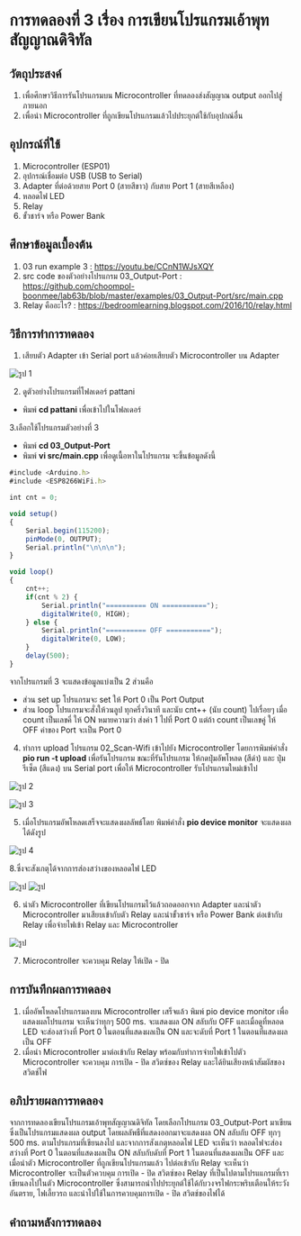 # การทดลองที่ 3 เรื่อง การเขียนโปรแกรมเอ้าพุทสัญญาณดิจิทัล

## วัตถุประสงค์
1.	เพื่อศึกษาวิธีการรันโปรแกรมบน Microcontroller ที่ทดลองส่งสัญญาณ output ออกไปสู่ภายนอก
2.	เพื่อนำ Microcontroller ที่ถูกเขียนโปรแกรมแล้วไปประยุกต์ใช้กับอุปกณ์อื่น 

## อุปกรณ์ที่ใช้
1.	Microcontroller (ESP01) 
2.	อุปกรณ์เชื่อมต่อ USB (USB to Serial)
3.	Adapter ที่ต่อด้วยสาย Port 0 (สายสีขาว) กับสาย Port 1 (สายสีเหลือง)
4.	หลอดไฟ LED
5.	Relay
6.	ขั้วชาร์จ หรือ Power Bank

## ศึกษาข้อมูลเบื้องต้น
1. 03 run example 3 : https://youtu.be/CCnN1WJsXQY
2. src code ของตัวอย่างโปรแกรม 03_Output-Port : https://github.com/choompol-boonmee/lab63b/blob/master/examples/03_Output-Port/src/main.cpp
3. Relay คืออะไร? : https://bedroomlearning.blogspot.com/2016/10/relay.html

## วิธีการทำการทดลอง
1. เสียบตัว Adapter เข้า Serial port แล้วค่อยเสียบตัว Microcontroller บน Adapter

![รูป 1](https://user-images.githubusercontent.com/80879886/112192943-01231400-8c3a-11eb-9bed-7735d867c49d.JPG)

2. ดูตัวอย่างโปรแกรมที่โฟลเดอร์ pattani
- พิมพ์ **cd pattani** เพื่อเข้าไปในโฟลเดอร์ 

3.เลือกใช้โปรแกรมตัวอย่างที่ 3
- พิมพ์ **cd 03_Output-Port**
- พิมพ์ **vi src/main.cpp** เพื่อดูเนื้อหาในโปรแกรม จะขึ้นข้อมูลดังนี้
```javascript
#include <Arduino.h>
#include <ESP8266WiFi.h>

int cnt = 0;

void setup()
{
	Serial.begin(115200);
	pinMode(0, OUTPUT);
	Serial.println("\n\n\n");
}

void loop()
{
	cnt++;
	if(cnt % 2) {
		Serial.println("========== ON ===========");
		digitalWrite(0, HIGH);
	} else {
		Serial.println("========== OFF ===========");
		digitalWrite(0, LOW);
	}
	delay(500);
}
```
จากโปรแกรมที่ 3 จะแสดงข้อมูลแบ่งเป็น 2 ส่วนคือ 
- ส่วน set up โปรแกรมจะ set ให้ Port 0 เป็น Port Output 
- ส่วน loop โปรแกรมจะสั่งให้วนลูป ทุกครึ่งวินาที และนับ cnt++ (นับ count) ไปเรื่อยๆ เมื่อ count เป็นเลขคี่ ให้ ON หมายความว่า ส่งค่า 1 ไปที่ Port 0 แต่ถ้า count เป็นเลขคู่ ให้ OFF ค่าของ Port จะเป็น Port 0

4. ทำการ upload โปรแกรม 02_Scan-Wifi เข้าไปยัง Microcontroller โดยการพิมพ์คำสั่ง **pio run -t upload** เพื่อรันโปรแกรม
ขณะที่รันโปรแกรม ให้กดปุ่มอัพโหลด (สีดำ) และ ปุ่มรีเซ็ต (สีแดง) บน Serial port เพื่อให้ Microcontroller รับโปรแกรมใหม่เข้าไป

![รูป 2](https://user-images.githubusercontent.com/80879886/112192949-02544100-8c3a-11eb-9bff-e4e8ba1b2ede.JPG)

![รูป 3](https://user-images.githubusercontent.com/80879886/112192953-02ecd780-8c3a-11eb-8cdd-6b583c8b505e.JPG)


5. เมื่อโปรแกรมอัพโหลดเสร็จจะแสดงผลลัพธ์โดย พิมพ์คำสั่ง **pio device monitor** จะแสดงผลได้ดังรูป

![รูป 4](https://user-images.githubusercontent.com/80879886/112192956-03856e00-8c3a-11eb-9a3f-7273d08b3249.JPG)

8.ซึ่งจะสังเกตุได้จากการส่องสว่างของหลอดไฟ LED

![รูป](https://user-images.githubusercontent.com/80879886/112196638-cf13b100-8c3d-11eb-9f2a-0daf8c8bef6c.JPG) ![รูป](https://user-images.githubusercontent.com/80879886/112196647-cfac4780-8c3d-11eb-930e-c27a0d276acb.JPG)

6. นำตัว Microcontroller ที่เขียนโปรแกรมไว้แล้วถอดออกจาก Adapter และนำตัว Microcontroller มาเสียบเข้ากับตัว Relay 
 และนำขั้วชาร์จ หรือ Power Bank ต่อเข้ากับ Relay เพื่อจ่ายไฟเข้า Relay และ Microcontroller
 
![รูป](https://user-images.githubusercontent.com/80879886/112192968-05e7c800-8c3a-11eb-8d1b-ab03e1cef970.JPG) 

7. Microcontroller จะควบคุม Relay ให้เปิด - ปิด

## การบันทึกผลการทดลอง
1. เมื่ออัพโหลดโปรแกรมลงบน Microcontroller เสร็จแล้ว พิมพ์ pio device monitor เพื่อแสดงผลโปรแกรม จะเห็นว่าทุกๆ 500 ms. จะแสดงผล ON สลับกับ OFF และเมื่อดูที่หลอด LED จะส่องสว่างที่ Port 0 ในตอนที่แสดงผลเป็น ON และจะดับที่ Port 1 ในตอนที่แสดงผลเป็น OFF
2. เมื่อนำ Microcontroller มาต่อเข้ากับ Relay พร้อมกับทำการจ่ายไฟเข้าไปตัว Microcontroller จะควบคุม การเปิด - ปิด สวิตซ์ของ Relay และได้ยินเสียงหน้าสัมผัสของสวิตช์ไฟ

## อภิปรายผลการทดลอง
จากการทดลองเขียนโปรแกรมเอ้าพุทสัญญาณดิจิทัล โดยเลือกโปรแกรม 03_Output-Port มาเขียน ซึ่งเป็นโปรแกรมแสดงผล output โดยผลลัพธืที่แสดงออกมาจะแสดงผล ON สลับกับ OFF ทุกๆ 500 ms. ตามโปรแกรมที่เขียนลงไป และจากการสังเกตุหลอดไฟ LED จะเห็นว่า หลอดไฟจะส่องสว่างที่ Port 0 ในตอนที่แสดงผลเป็น ON สลับกับดับที่ Port 1 ในตอนที่แสดงผลเป็น OFF และเมื่อนำตัว Microcontroller ที่ถูกเขียนโปรแกรมแล้ว ไปต่อเข้ากับ Relay จะเห็นว่า Microcontroller จะเป็นตัวควบคุม การเปิด - ปิด สวิตซ์ของ Relay ที่เป็นไปตามโปรแแกรมที่เราเขียนลงไปในตัว Microcontroller ซึ่งสามารถนำไปประยุกต์ใช้ได้กับวงจรไฟกระพริบเตือนให้ระวังอันตราย, ไฟเลี้ยวรถ และนำไปใช้ในการควบคุมการเปิด - ปิด สวิตช์ของไฟได้ 

## คำถามหลังการทดลอง




